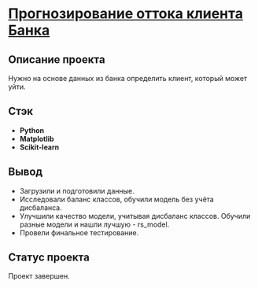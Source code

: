 # <a href='https://github.com/DmitryTatarintsev/Other-Projects/blob/main/7/7.ipynb'>Прогнозирование оттока клиента Банка</a>
## Описание проекта
Нужно на основе данных из банка определить клиент, который может уйти.
## Стэк
- **Python**
- **Matplotlib**
- **Scikit-learn**

## Вывод
- Загрузили и подготовили данные.
- Исследовали баланс классов, обучили модель без учёта дисбаланса.
- Улучшили качество модели, учитывая дисбаланс классов. Обучили разные модели и нашли лучшую - rs_model.
- Провели финальное тестирование.

## Статус проекта
Проект завершен.
